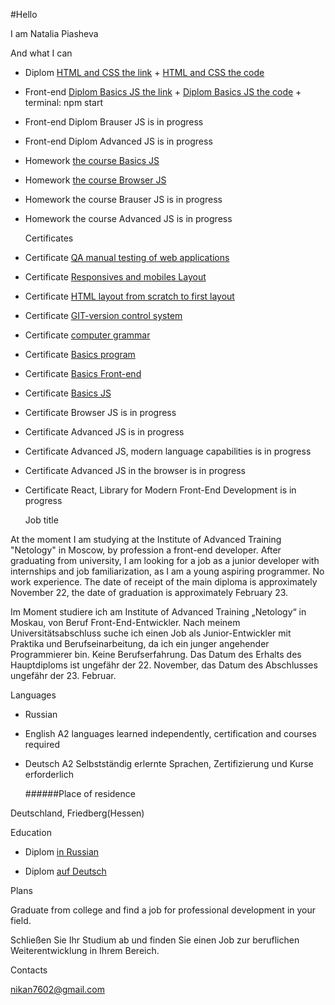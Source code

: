 #Hello

I am Natalia Piasheva 

  And what I can

+ Diplom [HTML and CSS the link](https://nikan152435.github.io/mq-diplom/)
       +  [HTML and CSS the code](https://github.com/Nikan152435/mq-diplom )
+ Front-end [Diplom Basics JS the link](localhost:8000)
       +  [Diplom Basics JS the code](https://github.com/Nikan152435/bjs-diplom)
       +  terminal: npm start     
+ Front-end Diplom Brauser JS is in progress
+ Front-end Diplom Advanced JS is in progress
+ Homework [the course Basics JS ](https://github.com/Nikan152435/bjs-2-homeworks)
+ Homework [the course Browser JS ](https://github.com/Nikan152435/bhj-homeworks)
+ Homework the course Brauser JS is in progress
+ Homework the course Advanced JS is in progress
  
  Сertificates

+ Сertificate [QA manual testing of web applications](https://github.com/Nikan152435/Portfolio/blob/main/Certificates/3certificate%20QA%20(1).pdf)
+ Certificate [Responsives and mobiles Layout](https://github.com/Nikan152435/Portfolio/blob/main/Certificates/certificate%20Responsives%20und%20mobiles%20Layout.pdf)
+ Сertificate [HTML layout from scratch to first layout](https://github.com/Nikan152435/Portfolio/blob/main/Certificates/certificate%20HTML.pdf)
+ Сertificate [GIT-version control system](https://github.com/Nikan152435/Portfolio/blob/main/Certificates/certificate%20GIT.pdf)
+ Сertificate [computer grammar](https://github.com/Nikan152435/Portfolio/blob/main/Certificates/certificate%20computer%20grammar.png)
+ Сertificate [Basics program](https://github.com/Nikan152435/Portfolio/blob/main/Certificates/certificate%20Basis%20program.pdf)
+ Certificate [Basics Front-end](https://github.com/Nikan152435/Portfolio/blob/main/Certificates/1certificate1%20%20Basis%20Frontend%20.pdf)
+ Сertificate [Basics JS](https://github.com/Nikan152435/Portfolio/blob/main/Certificates/certificate%20Basis%20JS.pdf)
+ Сertificate Browser JS is in progress
+ Сertificate Advanced JS is in progress
+ Сertificate Advanced JS, modern language capabilities is in progress
+ Сertificate Advanced JS in the browser is in progress
+ Certificate React, Library for Modern Front-End Development is in progress


  Job title

At the moment I am studying at the Institute of Advanced Training "Netology" in Moscow, by profession a front-end developer. After graduating from university, I am looking for a job as a junior developer with internships and job familiarization, as I am a young aspiring programmer. No work experience.
The date of receipt of the main diploma is approximately November 22, the date of graduation is approximately February 23.

Im Moment studiere ich am Institute of Advanced Training „Netology“ in Moskau, von Beruf Front-End-Entwickler. Nach meinem Universitätsabschluss suche ich einen Job als Junior-Entwickler mit Praktika und Berufseinarbeitung, da ich ein junger angehender Programmierer bin. Keine Berufserfahrung.
Das Datum des Erhalts des Hauptdiploms ist ungefähr der 22. November, das Datum des Abschlusses ungefähr der 23. Februar.

  Languages

+ Russian
+ English A2 languages learned independently, certification and courses required
+ Deutsch A2 Selbstständig erlernte Sprachen, Zertifizierung und Kurse erforderlich

  ######Place of residence

Deutschland, Friedberg(Hessen)

  Education

  + Diplom [in Russian](https://github.com/Nikan152435/Portfolio/blob/main/Education/%D0%94%D0%B8%D0%BF%D0%BB%D0%BE%D0%BC%20%D0%BD%D0%B0%20%D1%80%D1%83%D1%81%D1%81%D0%BA%D0%BE%D0%BC1.png)
  
  + Diplom [auf Deutsch](https://github.com/Nikan152435/Portfolio/blob/main/Education/Diplom%20auf%20Deutsch1.pdf) 

  Plans

Graduate from college and find a job for professional development in your field.

Schließen Sie Ihr Studium ab und finden Sie einen Job zur beruflichen Weiterentwicklung in Ihrem Bereich.

  Сontacts

nikan7602@gmail.com
   